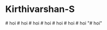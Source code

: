 # Kirthivarshan-S
#   h o i  
 #   h o i  
 #   h o i  
 #   h o i  
 #   h o i  
 #   h o i  
 #   h o i  
 "# hoi" 
